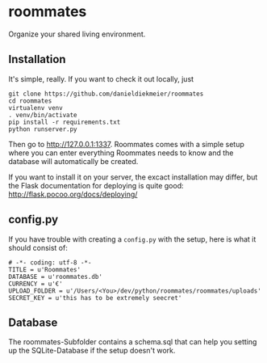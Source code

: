 roommates
=========

Organize your shared living environment.

## Installation

It's simple, really. If you want to check it out locally, just
```
git clone https://github.com/danieldiekmeier/roommates
cd roommates
virtualenv venv
. venv/bin/activate
pip install -r requirements.txt
python runserver.py
```

Then go to http://127.0.0.1:1337. Roommates comes with a simple setup where you can enter everything Roommates needs to know and the database will automatically be created.

If you want to install it on your server, the excact installation may differ, but the Flask documentation for deploying is quite good: http://flask.pocoo.org/docs/deploying/

## config.py

If you have trouble with creating a `config.py` with the setup, here is what it should consist of:

```
# -*- coding: utf-8 -*-
TITLE = u'Roommates'
DATABASE = u'roommates.db'
CURRENCY = u'€'
UPLOAD_FOLDER = u'/Users/<You>/dev/python/roommates/roommates/uploads'
SECRET_KEY = u'this has to be extremely seecret'
```

## Database

The roommates-Subfolder contains a schema.sql that can help you setting up the SQLite-Database if the setup doesn't work.
